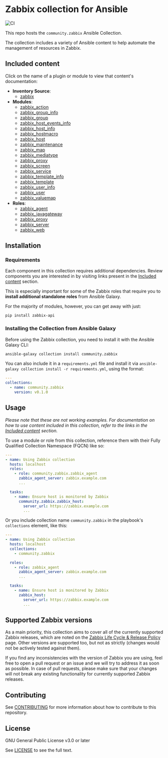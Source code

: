 # Zabbix collection for Ansible

![CI](https://github.com/ansible-collections/community.zabbix/workflows/CI/badge.svg)

This repo hosts the `community.zabbix` Ansible Collection.

The collection includes a variety of Ansible content to help automate the management of resources in Zabbix.

## Included content

Click on the name of a plugin or module to view that content's documentation:

  - **Inventory Source**:
    - [zabbix](scripts/inventory/zabbix.py)
  - **Modules**:
    - [zabbix_action](https://docs.ansible.com/ansible/latest/modules/zabbix_action_module.html)
    - [zabbix_group_info](https://docs.ansible.com/ansible/latest/modules/zabbix_group_info_module.html)
    - [zabbix_group](https://docs.ansible.com/ansible/latest/modules/zabbix_group_module.html)
    - [zabbix_host_events_info](plugins/modules/zabbix_host_events_info.py)
    - [zabbix_host_info](https://docs.ansible.com/ansible/latest/modules/zabbix_host_info_module.html)
    - [zabbix_hostmacro](https://docs.ansible.com/ansible/latest/modules/zabbix_hostmacro_module.html)
    - [zabbix_host](https://docs.ansible.com/ansible/latest/modules/zabbix_host_module.html)
    - [zabbix_maintenance](https://docs.ansible.com/ansible/latest/modules/zabbix_maintenance_module.html)
    - [zabbix_map](https://docs.ansible.com/ansible/latest/modules/zabbix_map_module.html)
    - [zabbix_mediatype](https://docs.ansible.com/ansible/latest/modules/zabbix_mediatype_module.html)
    - [zabbix_proxy](https://docs.ansible.com/ansible/latest/modules/zabbix_proxy_module.html)
    - [zabbix_screen](https://docs.ansible.com/ansible/latest/modules/zabbix_screen_module.html)
    - [zabbix_service](plugins/modules/zabbix_service.py)
    - [zabbix_template_info](plugins/modules/zabbix_template_info.py)
    - [zabbix_template](https://docs.ansible.com/ansible/latest/modules/zabbix_template_module.html)
    - [zabbix_user_info](plugins/modules/zabbix_user_info.py)
    - [zabbix_user](plugins/modules/zabbix_user.py)
    - [zabbix_valuemap](plugins/modules/zabbix_valuemap.py)
  - **Roles**:
    - [zabbix_agent](docs/ZABBIX_AGENT_ROLE.md)
    - [zabbix_javagateway](docs/ZABBIX_JAVAGATEWAY_ROLE.md)
    - [zabbix_proxy](docs/ZABBIX_PROXY_ROLE.md)
    - [zabbix_server](docs/ZABBIX_SERVER_ROLE.md)
    - [zabbix_web](docs/ZABBIX_WEB_ROLE.md)

## Installation

### Requirements

Each component in this collection requires additional dependencies. Review components you are interested in by visiting links present in the [Included content](#included-content) section.

This is especially important for some of the Zabbix roles that require you to **install additional standalone roles** from Ansible Galaxy.

For the majority of modules, however, you can get away with just:

```bash
pip install zabbix-api
```

### Installing the Collection from Ansible Galaxy

Before using the Zabbix collection, you need to install it with the Ansible Galaxy CLI:

```bash
ansible-galaxy collection install community.zabbix
```

You can also include it in a `requirements.yml` file and install it via `ansible-galaxy collection install -r requirements.yml`, using the format:

```yaml
---
collections:
  - name: community.zabbix
    version: v0.1.0
```

## Usage

*Please note that these are not working examples. For documentation on how to use content included in this collection, refer to the links in the [Included content](#included-content) section.*

To use a module or role from this collection, reference them with their Fully Qualified Collection Namespace (FQCN) like so:

```yaml
---
- name: Using Zabbix collection
  hosts: localhost
  roles:
    - role: community.zabbix.zabbix_agent
      zabbix_agent_server: zabbix.example.com
      ...

  tasks:
    - name: Ensure host is monitored by Zabbix
      community.zabbix.zabbix_host:
        server_url: https://zabbix.example.com
        ...
```

Or you include collection name `community.zabbix` in the playbook's `collections` element, like this:

```yaml
---
- name: Using Zabbix collection
  hosts: localhost
  collections:
    - community.zabbix

  roles:
    - role: zabbix_agent
      zabbix_agent_server: zabbix.example.com
      ...

  tasks:
    - name: Ensure host is monitored by Zabbix
      zabbix_host:
        server_url: https://zabbix.example.com
        ...
```

## Supported Zabbix versions

As a main priority, this collection aims to cover all of the currently supported Zabbix releases, which are noted on the [Zabbix Life Cycle & Release Policy](https://www.zabbix.com/life_cycle_and_release_policy) page.
Other versions are supported too, but not as strictly (changes would not be actively tested against them).

If you find any inconsistencies with the version of Zabbix you are using, feel free to open a pull request or an issue and we will try to address it as soon as possible.
In case of pull requests, please make sure that your changes will not break any existing functionality for currently supported Zabbix releases.

## Contributing

See [CONTRIBUTING](CONTRIBUTING.md) for more information about how to contribute to this repository.

## License

GNU General Public License v3.0 or later

See [LICENSE](LICENSE) to see the full text.
